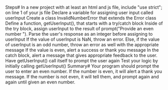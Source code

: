 Steps#
In a new project with at least an html and js file, include "use strict"; on line 1 of your js file
Declare a variable for assigning user input called userInput
Create a class InvalidNumberError that extends the Error class
Define a function, getUserInput(), that starts with a try/catch block
Inside of the try block, assign userInput to the result of prompt("Provide an even number "). Parse the user's response as an integer before assigning to userInput
If the value of userInput is NaN, throw an error. Else, if the value of userInput is an odd number, throw an error as well with the appropriate message
If the value is even, alert a success or thank you message
In the catch block, alert a message that gives appropriate feedback to the user.
Have getUserInput() call itself to prompt the user again
Test your logic by initially calling getUserInput()
Summary#
Your program should prompt the user to enter an even number. If the number is even, it will alert a thank you message. If the number is not even, it will tell them, and prompt again and again until given an even number.